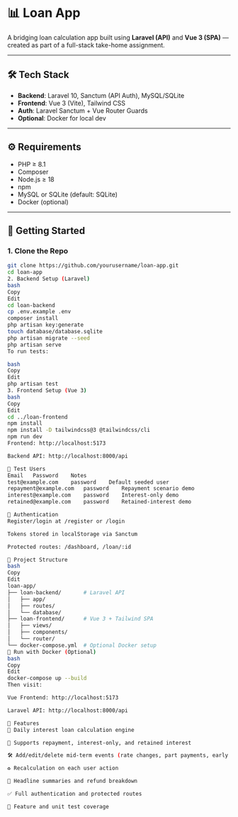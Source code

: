 # 📊 Loan App

A bridging loan calculation app built using **Laravel (API)** and **Vue 3 (SPA)** — created as part of a full-stack take-home assignment.

---

## 🛠️ Tech Stack

- **Backend**: Laravel 10, Sanctum (API Auth), MySQL/SQLite  
- **Frontend**: Vue 3 (Vite), Tailwind CSS  
- **Auth**: Laravel Sanctum + Vue Router Guards  
- **Optional**: Docker for local dev

---

## ⚙️ Requirements

- PHP ≥ 8.1  
- Composer  
- Node.js ≥ 18  
- npm  
- MySQL or SQLite (default: SQLite)  
- Docker (optional)

---

## 🚀 Getting Started

### 1. Clone the Repo

```bash
git clone https://github.com/yourusername/loan-app.git
cd loan-app
2. Backend Setup (Laravel)
bash
Copy
Edit
cd loan-backend
cp .env.example .env
composer install
php artisan key:generate
touch database/database.sqlite
php artisan migrate --seed
php artisan serve
To run tests:

bash
Copy
Edit
php artisan test
3. Frontend Setup (Vue 3)
bash
Copy
Edit
cd ../loan-frontend
npm install
npm install -D tailwindcss@3 @tailwindcss/cli
npm run dev
Frontend: http://localhost:5173

Backend API: http://localhost:8000/api

🧪 Test Users
Email	Password	Notes
test@example.com	password	Default seeded user
repayment@example.com	password	Repayment scenario demo
interest@example.com	password	Interest-only demo
retained@example.com	password	Retained-interest demo

🔐 Authentication
Register/login at /register or /login

Tokens stored in localStorage via Sanctum

Protected routes: /dashboard, /loan/:id

🧱 Project Structure
bash
Copy
Edit
loan-app/
├── loan-backend/       # Laravel API
│   ├── app/
│   ├── routes/
│   └── database/
├── loan-frontend/      # Vue 3 + Tailwind SPA
│   ├── views/
│   ├── components/
│   └── router/
└── docker-compose.yml  # Optional Docker setup
🐳 Run with Docker (Optional)
bash
Copy
Edit
docker-compose up --build
Then visit:

Vue Frontend: http://localhost:5173

Laravel API: http://localhost:8000/api

🎯 Features
📆 Daily interest loan calculation engine

💸 Supports repayment, interest-only, and retained interest

🛠 Add/edit/delete mid-term events (rate changes, part payments, early payoff)

♻️ Recalculation on each user action

🧾 Headline summaries and refund breakdown

✅ Full authentication and protected routes

🧪 Feature and unit test coverage